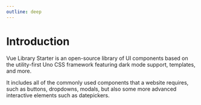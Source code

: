 ```yaml
---
outline: deep
---
```


# Introduction

Vue Library Starter is an open-source library of UI components based on the utility-first Uno CSS framework featuring dark mode support, templates, and more.

It includes all of the commonly used components that a website requires, such as buttons, dropdowns, modals, but also some more advanced interactive elements such as datepickers.
